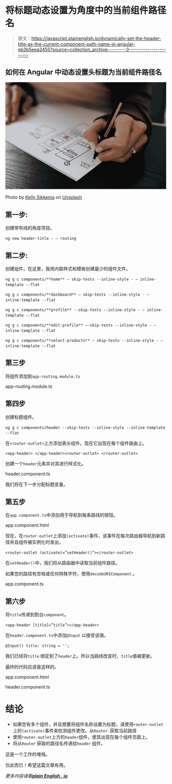 # 将标题动态设置为角度中的当前组件路径名

> 原文：<https://javascript.plainenglish.io/dynamically-set-the-header-title-as-the-current-component-path-name-in-angular-eb3b5eea2455?source=collection_archive---------3----------------------->

## 如何在 Angular 中动态设置头标题为当前组件路径名

![](img/83eb471b395d75589a4e963e3656be45.png)

Photo by [Kelly Sikkema](https://unsplash.com/@kellysikkema?utm_source=medium&utm_medium=referral) on [Unsplash](https://unsplash.com?utm_source=medium&utm_medium=referral)

## 第一步:

创建带布线的角度项目。

`ng new header-title - — routing`

## 第二步:

创建组件。在这里，我用内联样式和模板创建最少的组件文件。

`ng g c components/**home** — skip-tests --inline-style - — inline-template --flat`

`ng g c components/**dashboard** — skip-tests --inline-style - — inline-template --flat`

`ng g c components/**profile** --skip-tests --inline-style - — inline-template --flat`

`ng g c components/**edit-profile** —-skip-tests --inline-style - — inline-template --flat`

`ng g c components/**select-products** — skip-tests --inline-style - — inline-template --flat`

## 第三步

将组件添加到`app-routing.module.ts`

app-routing.module.ts

## 第四步

创建标题组件。

`ng g c components/header --skip-tests --inline-style --inline-template --flat`

在`<router-outlet>`上方添加表头组件。现在它出现在每个组件路由上。

```
<app-header> </app-header><router-outlet> </router-outlet>
```

创建一个`header`元素并对其进行样式化。

header.component.ts

我们将在下一步分配标题变量。

## 第五步

在`app.component.ts`中添加用于导航到每条路线的按钮。

app.component.html

现在，在`router-outlet`上添加`(activate)`事件，该事件在每次路由器导航到新路径并且组件被实例化时发出，

`<router-outlet (activate)=”setHeader()”></router-outlet>`

在`setHeader()`中，我们将从路由器中读取当前组件路径。

如果您的路径有空格或任何特殊字符，使用`decodeURIComponent` 。

app.component.ts

## 第六步

将`title`传递到割台`component`。

`<app-header [title]=”title”></app-header>`

在`header.component.ts`中添加`@Input` 以接受该值。

`@Input() title: string = '';`

我们已经将`title` 绑定到了`header`上。所以当路线改变时，`title`值被更新。

最终的代码应该是这样的。

app.component.html

header.component.ts

# 结论

*   如果您有多个组件，并且想要将组件名称设置为标题，请使用`router-outlet`上的`(activate)`事件来检测组件更改。从`Router.`获取当前路径
*   使用`router-outlet`上方的`header`组件，使其出现在每个组件页面上。
*   将从`Router` 获取的路径名传递给`header` 组件。

这是一个工作的堆栈。

仅此而已！希望这篇文章有用。

*更多内容请看*[***plain English . io***](http://plainenglish.io/)